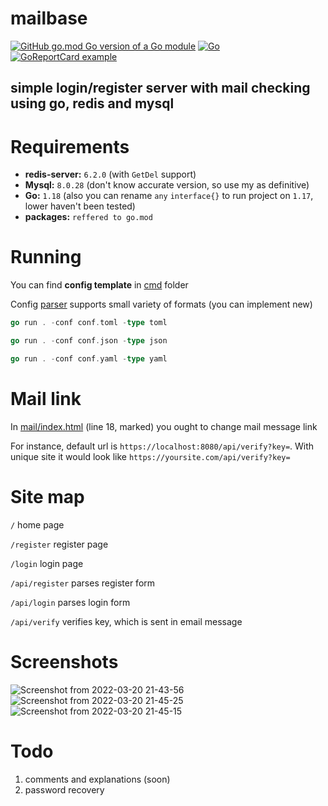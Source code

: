 # mailbase

[![GitHub go.mod Go version of a Go module](https://img.shields.io/github/go-mod/go-version/illiafox/mailbase.svg)](https://go.dev/learn/)
[![Go](https://github.com/illiafox/mailbase/actions/workflows/go.yml/badge.svg)](https://github.com/illiafox/mailbase/actions/workflows/go.yml)
[![GoReportCard example](https://goreportcard.com/badge/github.com/illiafox/mailbase)](https://goreportcard.com/report/github.com/illiafox/mailbase)

## simple login/register server with mail checking using go, redis and mysql



# Requirements

* **redis-server:** `6.2.0` (with `GetDel` support)
* **Mysql:** `8.0.28` (don't know accurate version, so use my as definitive)
* **Go:** `1.18` (also you can rename `any` `interface{}` to run project on `1.17`, lower haven't been tested)
* **packages:** `reffered to go.mod`

# Running

You can find **config template** in [cmd](https://github.com/illiafox/mailbase/blob/master/cmd/config.toml) folder

Config [parser](https://github.com/illiafox/mailbase/blob/master/util/config/config.go) supports small variety of formats (you can implement new)


```go
go run . -conf conf.toml -type toml

go run . -conf conf.json -type json

go run . -conf conf.yaml -type yaml
```

# Mail link
In [mail/index.html](https://github.com/illiafox/mailbase/blob/9157a8c3b058879b87655a4b2e1bc7ef31c03234/shared/templates/mail/index.html#L18) (line 18, marked) you ought to change mail message link

For instance, default url is `https://localhost:8080/api/verify?key=`.  With unique site it would look like `https://yoursite.com/api/verify?key=`


# Site map

`/` home page

`/register` register page

`/login` login page

`/api/register` parses register form

`/api/login` parses login form

`/api/verify` verifies key, which is sent in email message


# Screenshots 

![Screenshot from 2022-03-20 21-43-56](https://user-images.githubusercontent.com/61962654/159179952-01cefdbf-08ca-401a-adf9-5f3a35c13d1c.png)
![Screenshot from 2022-03-20 21-45-25](https://user-images.githubusercontent.com/61962654/159180004-d8f089b6-e30c-487e-b61b-9d99af345792.png)
![Screenshot from 2022-03-20 21-45-15](https://user-images.githubusercontent.com/61962654/159180007-edacfd64-bee8-4f49-8b02-b61de7f12501.png)

# Todo
1. comments and explanations (soon)
2. password recovery
